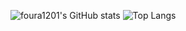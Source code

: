 ![foura1201's GitHub stats](https://github-readme-stats.vercel.app/api?username=foura1201&show_icons=true&theme=radical)
![Top Langs](https://github-readme-stats.vercel.app/api/top-langs/?username=foura1201&layout=compact&theme=radical)
<!-- [![Solved.ac Profile](http://mazassumnida.wtf/api/generate_badge?boj=foura0077)](https://solved.ac/foura0077) -->

<!--
**foura1201/foura1201** is a ✨ _special_ ✨ repository because its `README.md` (this file) appears on your GitHub profile.

Here are some ideas to get you started:

- 🔭 I’m currently working on ...
- 🌱 I’m currently learning ...
- 👯 I’m looking to collaborate on ...
- 🤔 I’m looking for help with ...
- 💬 Ask me about ...
- 📫 How to reach me: ...
- 😄 Pronouns: ...
- ⚡ Fun fact: ...
-->
